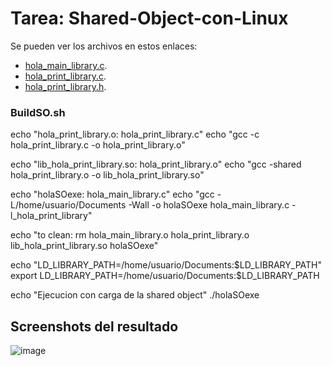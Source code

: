 # Tarea: Shared-Object-con-Linux

Se pueden ver los archivos en estos enlaces: 
- [hola_main_library.c](https://github.com/IanMitchellOR-UAM/Shared-Object-con-Linux/blob/main/hola_main_library.c).
- [hola_print_library.c](https://github.com/IanMitchellOR-UAM/Shared-Object-con-Linux/blob/main/hola_print_library.c).
- [hola_print_library.h](https://github.com/IanMitchellOR-UAM/Shared-Object-con-Linux/blob/main/hola_print_library.h).

### BuildSO.sh
echo "hola_print_library.o: hola_print_library.c"
echo "gcc -c hola_print_library.c -o hola_print_library.o"
 
echo "lib_hola_print_library.so: hola_print_library.o"
echo "gcc -shared hola_print_library.o -o lib_hola_print_library.so"
 
echo "holaSOexe: hola_main_library.c"
echo "gcc -L/home/usuario/Documents -Wall -o holaSOexe hola_main_library.c -l_hola_print_library"
 
echo "to clean: rm hola_main_library.o hola_print_library.o lib_hola_print_library.so holaSOexe"
 
echo "LD_LIBRARY_PATH=/home/usuario/Documents:$LD_LIBRARY_PATH"
export LD_LIBRARY_PATH=/home/usuario/Documents:$LD_LIBRARY_PATH
 
echo "Ejecucion con carga de la shared object"
./holaSOexe

## Screenshots del resultado

![image](https://github.com/user-attachments/assets/2e3e43a8-7c07-4236-9e0d-3201d2e1425e)
